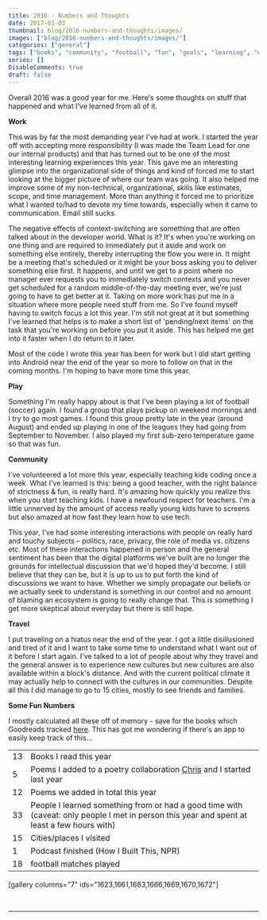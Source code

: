 ```yaml
---
title: 2016 - Numbers and Thoughts
date: 2017-01-03
thumbnail: blog/2016-numbers-and-thoughts/images/
images: ["blog/2016-numbers-and-thoughts/images/"]
categories: ["general"]
tags: ["books", "community", "football", "fun", "goals", "learning", "new-year", "numbers", "philly", "play", "reading", "retrospective", "thoughts", "travel", "work"]
series: []
DisableComments: true
draft: false
---
```


Overall 2016 was a good year for me. Here's some thoughts on stuff that happened and what I've learned from all of it.

**Work**

This was by far the most demanding year I've had at work. I started the year off with accepting more responsibility (I was made the Team Lead for one our internal products) and that has turned out to be one of the most interesting learning experiences this year. This gave me an interesting glimpse into the organizational side of things and kind of forced me to start looking at the bigger picture of where our team was going. It also helped me improve some of my non-technical, organizational, skills like estimates, scope, and time management. More than anything it forced me to prioritize what I wanted to/had to devote my time towards, especially when it came to communication. Email still sucks.

The negative effects of context-switching are something that are often talked about in the developer world. What is it? It's when you're working on one thing and are required to immediately put it aside and work on something else entirely, thereby interrupting the flow you were in. It might be a meeting that's scheduled or it might be your boss asking you to deliver something else first. It happens, and until we get to a point where no manager ever requests you to immediately switch contexts and you never get scheduled for a random middle-of-the-day meeting ever, we're just going to have to get better at it. Taking on more work has put me in a situation where more people need stuff from me. So I've found myself having to switch focus a lot this year. I'm still not great at it but something I've learned that helps is to make a short list of 'pending/next items' on the task that you're working on before you put it aside. This has helped me get into it faster when I do return to it later.

Most of the code I wrote this year has been for work but I did start getting into Android near the end of the year so more to follow on that in the coming months. I'm hoping to have more time this year.

**Play**

Something I'm really happy about is that I've been playing a lot of football (soccer) again. I found a group that plays pickup on weekend mornings and I try to go most games. I found this group pretty late in the year (around August) and ended up playing in one of the leagues they had going from September to November. I also played my first sub-zero temperature game so that was fun.

**Community**

I've volunteered a lot more this year, especially teaching kids coding once a week. What I've learned is this: being a good teacher, with the right balance of strictness & fun, is really hard. It's amazing how quickly you realize this when you start teaching kids. I have a newfound respect for teachers. I'm a little unnerved by the amount of access really young kids have to screens but also amazed at how fast they learn how to use tech.

This year, I've had some interesting interactions with people on really hard and touchy subjects – politics, race, privacy, the role of media vs. citizens etc. Most of these interactions happened in person and the general sentiment has been that the digital platforms we've built are no longer the grounds for intellectual discussion that we'd hoped they'd become. I still believe that they can be, but it is up to us to put forth the kind of discussions we want to have. Whether we simply propagate our beliefs or we actually seek to understand is something in our control and no amount of blaming an ecosystem is going to really change that. This is something I get more skeptical about everyday but there is still hope.

**Travel**

I put traveling on a hiatus near the end of the year. I got a little disillusioned and tired of it and I want to take some time to understand what I want out of it before I start again. I've talked to a lot of people about why they travel and the general answer is to experience new cultures but new cultures are also available within a block's distance. And with the current political climate it may actually help to connect with the cultures in our communities. Despite all this I did manage to go to 15 cities, mostly to see friends and families.

**Some Fun Numbers**

I mostly calculated all these off of memory - save for the books which Goodreads tracked [here](https://www.goodreads.com/user/year_in_books/2016/5335295). This has got me wondering if there's an app to easily keep track of this...

<table style="height: 246px;" width="606"><tbody><tr><td>13</td><td>Books I read this year</td></tr><tr><td>5</td><td>Poems I added to a poetry collaboration <a href="https://twitter.com/christutolo">Chris</a> and I started last year</td></tr><tr><td>12</td><td>Poems we added in total this year</td></tr><tr><td>33</td><td>People I learned something from or had a good time with (caveat: only people I met in person this year and spent at least a few hours with)</td></tr><tr><td>15</td><td>Cities/places I visited</td></tr><tr><td>1</td><td>Podcast finished (How I Built This, NPR)</td></tr><tr><td>18</td><td>football matches played</td></tr></tbody></table>

\[gallery columns="7" ids="1623,1661,1663,1666,1669,1670,1672"\]


<br>

---